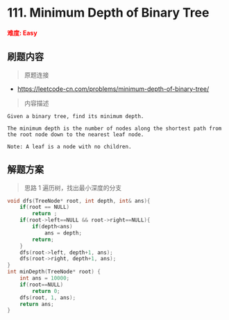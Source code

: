 # 111. Minimum Depth of Binary Tree
 **<font color=red>难度: Easy</font>**
## 刷题内容
> 原题连接
* https://leetcode-cn.com/problems/minimum-depth-of-binary-tree/
> 内容描述
```
Given a binary tree, find its minimum depth.

The minimum depth is the number of nodes along the shortest path from the root node down to the nearest leaf node.

Note: A leaf is a node with no children.
```
## 解题方案
> 思路 1
遍历树，找出最小深度的分支

```cpp
void dfs(TreeNode* root, int depth, int& ans){
    if(root == NULL)
        return ;
    if(root->left==NULL && root->right==NULL){
        if(depth<ans)
            ans = depth;
        return;
    }
    dfs(root->left, depth+1, ans);
    dfs(root->right, depth+1, ans);
}
int minDepth(TreeNode* root) {
    int ans = 10000;
    if(root==NULL)
        return 0;
    dfs(root, 1, ans);
    return ans;
}

```